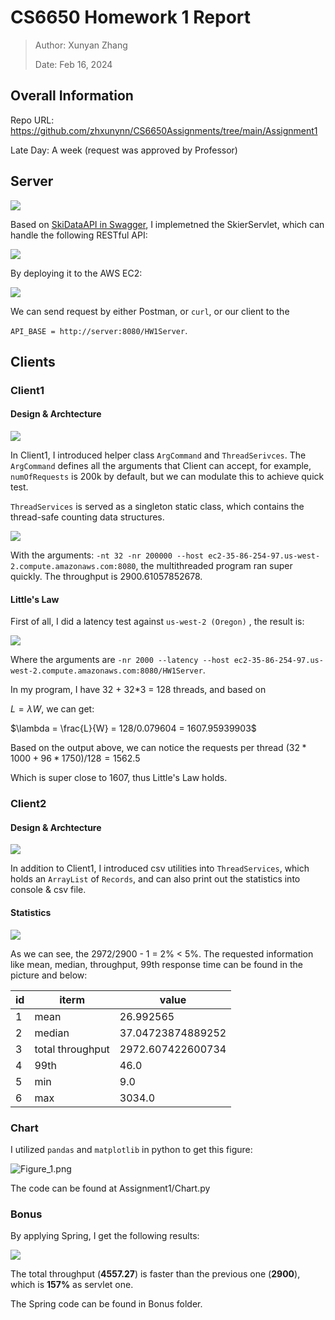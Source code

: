 # CS6650 Homework 1 Report

> Author: Xunyan Zhang
> 
> Date: Feb 16, 2024

## Overall Information

Repo URL: https://github.com/zhxunynn/CS6650Assignments/tree/main/Assignment1

Late Day: A week (request was approved by Professor)

## Server

![](assets_readme/2024-02-16-20-42-58-image.png)

Based on [SkiDataAPI in Swagger](https://app.swaggerhub.com/apis/cloud-perf/SkiDataAPI/2.0#/info), I implemetned the SkierServlet, which can handle the following RESTful API:

![](assets_readme/2024-02-16-20-44-37-image.png)

By deploying it to the AWS EC2:

![](assets_readme/2024-02-16-20-45-27-image.png)

We can send request by either Postman, or `curl`, or our client to the 

`API_BASE = http://server:8080/HW1Server`.

## Clients

### Client1

#### Design & Archtecture

![](assets_readme/2024-02-16-22-50-08-image.png)

In Client1, I introduced helper class `ArgCommand` and `ThreadSerivces`. The `ArgCommand` defines all the arguments that Client can accept, for example, `numOfRequests` is 200k by default, but we can modulate this to achieve quick test.

`ThreadServices` is served as a singleton static class, which contains the thread-safe counting data structures.

![](assets_readme/2024-02-16-23-08-54-image.png)

With the arguments: `-nt 32 -nr 200000 --host ec2-35-86-254-97.us-west-2.compute.amazonaws.com:8080`, the multithreaded program ran super quickly. The throughput is $2900.61057852678$.

#### Little's Law

First of all, I did a latency test against `us-west-2 (Oregon)` , the result is:

![](assets_readme/2024-02-16-22-00-48-image.png)

Where the arguments are `-nr 2000 --latency --host ec2-35-86-254-97.us-west-2.compute.amazonaws.com:8080/HW1Server`. 

In my program, I have 32 + 32*3 = 128 threads, and based on 

$L = \lambda W$, we can get:

$\lambda = \frac{L}{W} = 128/0.079604 = 1607.95939903$

Based on the output above, we can notice the requests per thread $(32*1000 + 96 * 1750) / 128 = 1562.5$

Which is super close to $1607$, thus Little's Law holds.

### Client2

#### Design & Archtecture

![](assets_readme/2024-02-16-22-54-34-image.png)

In addition to Client1, I introduced csv utilities into `ThreadServices`, which holds an `ArrayList` of `Records`, and can also print out the statistics into console & csv file.

#### Statistics

![](assets_readme/2024-02-16-23-14-38-image.png)

As we can see, the 2972/2900 - 1 = 2% < 5%. The requested information like mean, median, throughput, 99th response time can be found in the picture and below:

| id  | iterm            | value             |
| --- | ---------------- | ----------------- |
| 1   | mean             | 26.992565         |
| 2   | median           | 37.04723874889252 |
| 3   | total throughput | 2972.607422600734 |
| 4   | 99th             | 46.0              |
| 5   | min              | 9.0               |
| 6   | max              | 3034.0            |

### Chart

I utilized `pandas` and `matplotlib` in python to get this figure:

![Figure_1.png](assets_readme/886d01ae805bfecefd33f85bde2ba05217efed21.png)

The code can be found at Assignment1/Chart.py

### Bonus

By applying Spring, I get the following results:

![](assets_readme/1406fd5ed0bb1fb7b2f8497b0c4ef1a35b0489aa.png)

The total throughput (**4557.27**) is faster than the previous one (**2900**), which is **157%** as servlet one.

The Spring code can be found in Bonus folder.


